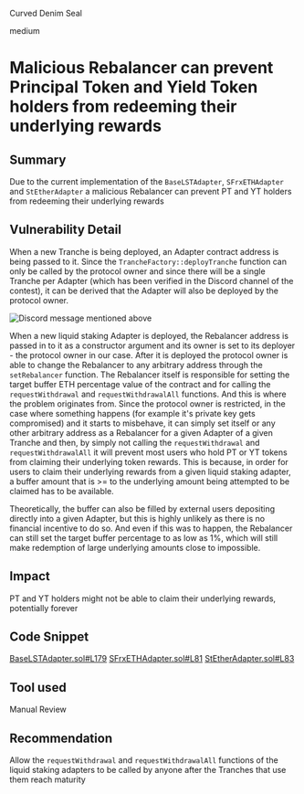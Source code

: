 Curved Denim Seal

medium

# Malicious Rebalancer can prevent Principal Token and Yield Token holders from redeeming their underlying rewards

## Summary

Due to the current implementation of the `BaseLSTAdapter`, `SFrxETHAdapter` and `StEtherAdapter` a malicious Rebalancer can prevent PT and YT holders from redeeming their underlying rewards

## Vulnerability Detail

When a new Tranche is being deployed, an Adapter contract address is being passed to it. Since the `TrancheFactory::deployTranche` function can only be called by the protocol owner and since there will be a single Tranche per Adapter (which has been verified in the Discord channel of the contest), it can be derived that the Adapter will also be deployed by the protocol owner.

![Discord message mentioned above](https://i.imgur.com/Vl6dZ1l.png)

When a new liquid staking Adapter is deployed, the Rebalancer address is passed in to it as a constructor argument and its owner is set to its deployer - the protocol owner in our case. After it is deployed the protocol owner is able to change the Rebalancer to any arbitrary address through the `setRebalancer` function. The Rebalancer itself is responsible for setting the target buffer ETH percentage value of the contract and for calling the `requestWithdrawal` and `requestWithdrawalAll` functions. And this is where the problem originates from. Since the protocol owner is restricted, in the case where something happens (for example it's private key gets compromised) and it starts to misbehave, it can simply set itself or any other arbitrary address as a Rebalancer for a given Adapter of a given Tranche and then, by simply not calling the `requestWithdrawal` and `requestWithdrawalAll` it will prevent most users who hold PT or YT tokens from claiming their underlying token rewards. This is because, in order for users to claim their underlying rewards from a given liquid staking adapter, a buffer amount that is >= to the underlying amount being attempted to be claimed has to be available.

Theoretically, the buffer can also be filled by external users depositing directly into a given Adapter, but this is highly unlikely as there is no financial incentive to do so. And even if this was to happen, the Rebalancer can still set the target buffer percentage to as low as 1%, which will still make redemption of large underlying amounts close to impossible.

## Impact

PT and YT holders might not be able to claim their underlying rewards, potentially forever

## Code Snippet

[BaseLSTAdapter.sol#L179](https://github.com/sherlock-audit/2024-01-napier/blob/main/napier-v1/src/adapters/BaseLSTAdapter.sol#L179)
[SFrxETHAdapter.sol#L81](https://github.com/sherlock-audit/2024-01-napier/blob/main/napier-v1/src/adapters/frax/SFrxETHAdapter.sol#L81)
[StEtherAdapter.sol#L83](https://github.com/sherlock-audit/2024-01-napier/blob/main/napier-v1/src/adapters/lido/StEtherAdapter.sol#L83)

## Tool used

Manual Review

## Recommendation

Allow the `requestWithdrawal` and `requestWithdrawalAll` functions of the liquid staking adapters to be called by anyone after the Tranches that use them reach maturity
